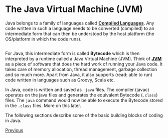 # The Java Virtual Machine (JVM)

Java belongs to a family of languages called [**Compiled Languages**](https://en.wikipedia.org/wiki/Compiled_language). Any code written in such a language needs to be converted (compiled) to an intermediate form that can then be understood by the host platform (the OS/platform in which the code runs).

##  

For Java, this intermediate form is called **Bytecode** which is then interpreted by a runtime called a Java Virtual Machine (JVM). Think of [**JVM**](https://docs.oracle.com/javase/specs/jvms/se7/html/) as a piece of software that does the hard work of running your Java code. It takes care of memory allocation, thread management, garbage collection and so much more. Apart from Java, it also supports (read: able to run) code written in languages such as Groovy, Scala etc.

In Java, code is written and saved as `.java` files. The compiler (javac) operates on the java files and generates the equivalent Bytecode (`.class`) files. The `java` command would now be able to execute the Bytecode stored in the `.class` files. More on this later.

The following sections describe some of the basic building blocks of coding in Java.

[Previous](Java-Basics)
